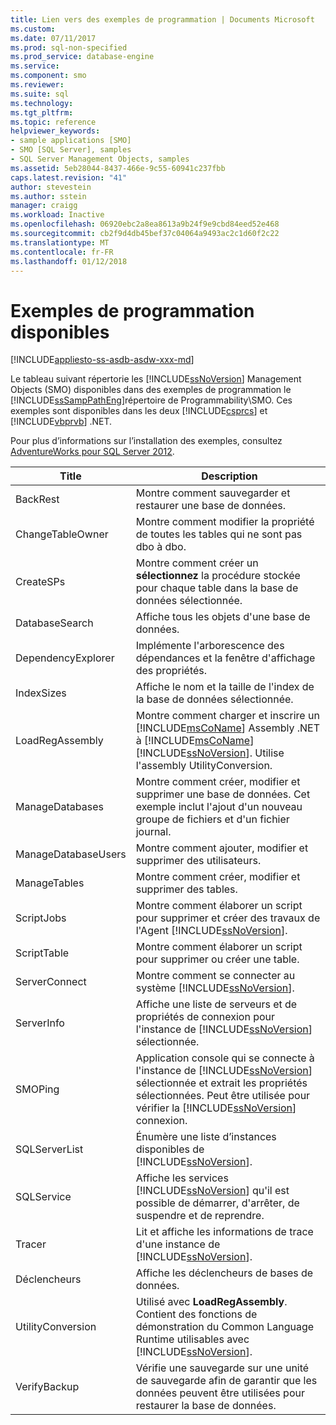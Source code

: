 ```yaml
---
title: Lien vers des exemples de programmation | Documents Microsoft
ms.custom: 
ms.date: 07/11/2017
ms.prod: sql-non-specified
ms.prod_service: database-engine
ms.service: 
ms.component: smo
ms.reviewer: 
ms.suite: sql
ms.technology: 
ms.tgt_pltfrm: 
ms.topic: reference
helpviewer_keywords:
- sample applications [SMO]
- SMO [SQL Server], samples
- SQL Server Management Objects, samples
ms.assetid: 5eb28044-8437-466e-9c55-60941c237fbb
caps.latest.revision: "41"
author: stevestein
ms.author: sstein
manager: craigg
ms.workload: Inactive
ms.openlocfilehash: 06920ebc2a8ea8613a9b24f9e9cbd84eed52e468
ms.sourcegitcommit: cb2f9d4db45bef37c04064a9493ac2c1d60f2c22
ms.translationtype: MT
ms.contentlocale: fr-FR
ms.lasthandoff: 01/12/2018
---
```

# <a name="available-programming-samples"></a>Exemples de programmation disponibles
[!INCLUDE[appliesto-ss-asdb-asdw-xxx-md](../../includes/appliesto-ss-asdb-asdw-xxx-md.md)]

  Le tableau suivant répertorie les [!INCLUDE[ssNoVersion](../../includes/ssnoversion-md.md)] Management Objects (SMO) disponibles dans des exemples de programmation le [!INCLUDE[ssSampPathEng](../../includes/sssamppatheng-md.md)]répertoire de Programmability\SMO. Ces exemples sont disponibles dans les deux [!INCLUDE[csprcs](../../includes/csprcs-md.md)] et [!INCLUDE[vbprvb](../../includes/vbprvb-md.md)] .NET.  
  
 Pour plus d’informations sur l’installation des exemples, consultez [AdventureWorks pour SQL Server 2012](http://msftdbprodsamples.codeplex.com/releases/view/55330).  
  
|Title| Description|  
|-----------|-----------------|  
|BackRest|Montre comment sauvegarder et restaurer une base de données.|  
|ChangeTableOwner|Montre comment modifier la propriété de toutes les tables qui ne sont pas dbo à dbo.|  
|CreateSPs|Montre comment créer un **sélectionnez** la procédure stockée pour chaque table dans la base de données sélectionnée.|  
|DatabaseSearch|Affiche tous les objets d'une base de données.|  
|DependencyExplorer|Implémente l'arborescence des dépendances et la fenêtre d'affichage des propriétés.|  
|IndexSizes|Affiche le nom et la taille de l'index de la base de données sélectionnée.|  
|LoadRegAssembly|Montre comment charger et inscrire un [!INCLUDE[msCoName](../../includes/msconame-md.md)] Assembly .NET à [!INCLUDE[msCoName](../../includes/msconame-md.md)] [!INCLUDE[ssNoVersion](../../includes/ssnoversion-md.md)]. Utilise l'assembly UtilityConversion.|  
|ManageDatabases|Montre comment créer, modifier et supprimer une base de données. Cet exemple inclut l'ajout d'un nouveau groupe de fichiers et d'un fichier journal.|  
|ManageDatabaseUsers|Montre comment ajouter, modifier et supprimer des utilisateurs.|  
|ManageTables|Montre comment créer, modifier et supprimer des tables.|  
|ScriptJobs|Montre comment élaborer un script pour supprimer et créer des travaux de l'Agent [!INCLUDE[ssNoVersion](../../includes/ssnoversion-md.md)].|  
|ScriptTable|Montre comment élaborer un script pour supprimer ou créer une table.|  
|ServerConnect|Montre comment se connecter au système [!INCLUDE[ssNoVersion](../../includes/ssnoversion-md.md)].|  
|ServerInfo|Affiche une liste de serveurs et de propriétés de connexion pour l'instance de [!INCLUDE[ssNoVersion](../../includes/ssnoversion-md.md)] sélectionnée.|  
|SMOPing|Application console qui se connecte à l'instance de [!INCLUDE[ssNoVersion](../../includes/ssnoversion-md.md)] sélectionnée et extrait les propriétés sélectionnées. Peut être utilisée pour vérifier la [!INCLUDE[ssNoVersion](../../includes/ssnoversion-md.md)] connexion.|  
|SQLServerList|Énumère une liste d’instances disponibles de [!INCLUDE[ssNoVersion](../../includes/ssnoversion-md.md)].|  
|SQLService|Affiche les services [!INCLUDE[ssNoVersion](../../includes/ssnoversion-md.md)] qu'il est possible de démarrer, d'arrêter, de suspendre et de reprendre.|  
|Tracer|Lit et affiche les informations de trace d'une instance de [!INCLUDE[ssNoVersion](../../includes/ssnoversion-md.md)].|  
|Déclencheurs|Affiche les déclencheurs de bases de données.|  
|UtilityConversion|Utilisé avec **LoadRegAssembly**. Contient des fonctions de démonstration du Common Language Runtime utilisables avec [!INCLUDE[ssNoVersion](../../includes/ssnoversion-md.md)].|  
|VerifyBackup|Vérifie une sauvegarde sur une unité de sauvegarde afin de garantir que les données peuvent être utilisées pour restaurer la base de données.|  
  
  
